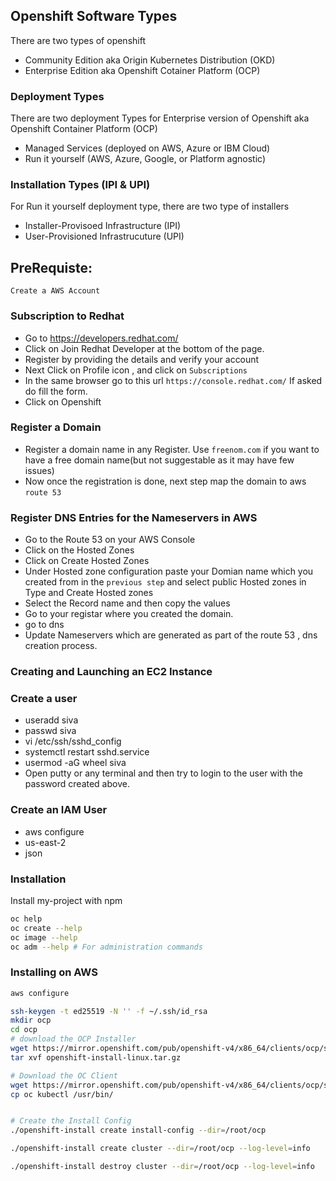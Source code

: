 ## Openshift Software Types
There are two types of openshift 
* Community Edition aka Origin Kubernetes Distribution (OKD)
*  Enterprise Edition aka Openshift Cotainer Platform (OCP) 

### Deployment Types
There are two deployment Types for Enterprise version of Openshift aka Openshift Container 
Platform (OCP) 

* Managed Services (deployed on AWS, Azure or IBM Cloud)
* Run it yourself (AWS, Azure, Google, or Platform agnostic) 

###  Installation Types (IPI & UPI)
For Run it yourself deployment type, there are two type of installers
* Installer-Provisoed Infrastructure (IPI)
* User-Provisioned Infrastrucuture (UPI)

## PreRequiste:
```Create a AWS Account ```

### Subscription to Redhat

* Go to https://developers.redhat.com/
* Click on Join Redhat Developer at the bottom of the page.
* Register by providing the details and verify your account
* Next Click on Profile icon , and click on ```Subscriptions```
* In the same browser go to this url ```https://console.redhat.com/``` If asked do fill the form.
* Click on Openshift

### Register a Domain 
* Register a domain name in any Register. Use ```freenom.com``` if you want to have a free domain name(but not suggestable as it may have few issues)
* Now once the registration is done, next step map the domain to aws ```route 53```

### Register DNS Entries for the Nameservers in AWS
* Go to the Route 53 on your AWS Console
* Click on the Hosted Zones
* Click on Create Hosted Zones
* Under Hosted zone configuration paste your Domian name which you created from in the ```previous step``` and select public Hosted zones in Type and Create Hosted zones
* Select the Record name and then copy the values
* Go to your registar where you created the domain. 
* go to dns 
* Update Nameservers which are generated as part of the route 53 , dns creation process.

### Creating and Launching an EC2 Instance
### Create a user 
* useradd siva
* passwd siva
* vi /etc/ssh/sshd_config
* systemctl restart sshd.service
* usermod -aG wheel siva
* Open putty or any terminal and then try to login to the user with the password created above.

### Create an IAM User

* aws configure
* us-east-2
* json

### Installation
Install my-project with npm

```bash
oc help
oc create --help
oc image --help
oc adm --help # For administration commands
```

### Installing on AWS
```bash
aws configure

ssh-keygen -t ed25519 -N '' -f ~/.ssh/id_rsa
mkdir ocp
cd ocp
# download the OCP Installer
wget https://mirror.openshift.com/pub/openshift-v4/x86_64/clients/ocp/stable/openshift-install-linux.tar.gz
tar xvf openshift-install-linux.tar.gz

# Download the OC Client
wget https://mirror.openshift.com/pub/openshift-v4/x86_64/clients/ocp/stable/openshift-client-linux.tar.gz
cp oc kubectl /usr/bin/


# Create the Install Config 
./openshift-install create install-config --dir=/root/ocp

./openshift-install create cluster --dir=/root/ocp --log-level=info

./openshift-install destroy cluster --dir=/root/ocp --log-level=info
```
